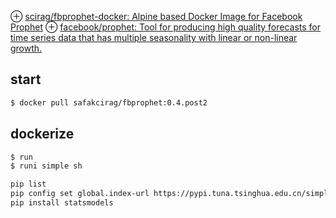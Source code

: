 ⊕ [scirag/fbprophet-docker: Alpine based Docker Image for Facebook Prophet](https://github.com/scirag/fbprophet-docker)
⊕ [facebook/prophet: Tool for producing high quality forecasts for time series data that has multiple seasonality with linear or non-linear growth.](https://github.com/facebook/prophet)

## start
```sh
$ docker pull safakcirag/fbprophet:0.4.post2
```

## dockerize
```sh
$ run
$ runi simple sh

pip list
pip config set global.index-url https://pypi.tuna.tsinghua.edu.cn/simple
pip install statsmodels
```
